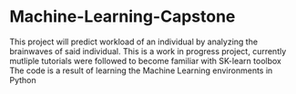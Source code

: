 # Machine-Learning-Capstone

This project will predict workload of an individual by analyzing the brainwaves of said individual.
This is a work in progress project, currently mutliple tutorials were followed to become familiar with SK-learn toolbox
The code is a result of learning the Machine Learning environments in Python

